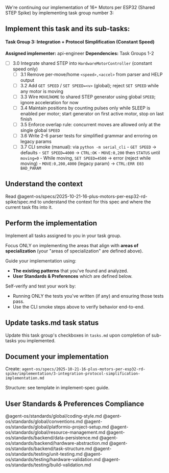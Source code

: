 We're continuing our implementation of 16+ Motors per ESP32 (Shared STEP Spike) by implementing task group number 3:

## Implement this task and its sub-tasks:

#### Task Group 3: Integration + Protocol Simplification (Constant Speed)
**Assigned implementer:** api-engineer
**Dependencies:** Task Groups 1-2

- [ ] 3.0 Integrate shared STEP into `HardwareMotorController` (constant speed only)
  - [ ] 3.1 Remove per-move/home `<speed>,<accel>` from parser and HELP output
  - [ ] 3.2 Add `GET SPEED` / `SET SPEED=<v>` (global); reject `SET SPEED` while any motor is moving
  - [ ] 3.3 Wire `MOVE`/`HOME` to shared STEP generator using global `SPEED`; ignore acceleration for now
  - [ ] 3.4 Maintain positions by counting pulses only while SLEEP is enabled per motor; start generator on first active motor, stop on last finish
  - [ ] 3.5 Enforce overlap rule: concurrent moves are allowed only at the single global `SPEED`
  - [ ] 3.6 Write 2-6 parser tests for simplified grammar and erroring on legacy params
  - [ ] 3.7 CLI smoke (manual): via `python -m serial_cli`
        - `GET SPEED` → defaults
        - `SET SPEED=4000` → `CTRL:OK`
        - `MOVE:0,200` then `STATUS` until `moving=0`
        - While moving, `SET SPEED=4500` → error (reject while moving)
        - `MOVE:0,200,4000` (legacy param) → `CTRL:ERR E03 BAD_PARAM`

## Understand the context

Read @agent-os/specs/2025-10-21-16-plus-motors-per-esp32-rd-spike/spec.md to understand the context for this spec and where the current task fits into it.

## Perform the implementation

Implement all tasks assigned to you in your task group.

Focus ONLY on implementing the areas that align with **areas of specialization** (your "areas of specialization" are defined above).

Guide your implementation using:
- **The existing patterns** that you've found and analyzed.
- **User Standards & Preferences** which are defined below.

Self-verify and test your work by:
- Running ONLY the tests you've written (if any) and ensuring those tests pass.
- Use the CLI smoke steps above to verify behavior end-to-end.

## Update tasks.md task status

Update this task group's checkboxes in `tasks.md` upon completion of sub-tasks you implemented.

## Document your implementation

Create: `agent-os/specs/2025-10-21-16-plus-motors-per-esp32-rd-spike/implementation/3-integration-protocol-simplification-implementation.md`

Structure: see template in implement-spec guide.

## User Standards & Preferences Compliance

@agent-os/standards/global/coding-style.md
@agent-os/standards/global/conventions.md
@agent-os/standards/global/platformio-project-setup.md
@agent-os/standards/global/resource-management.md
@agent-os/standards/backend/data-persistence.md
@agent-os/standards/backend/hardware-abstraction.md
@agent-os/standards/backend/task-structure.md
@agent-os/standards/testing/unit-testing.md
@agent-os/standards/testing/hardware-validation.md
@agent-os/standards/testing/build-validation.md

